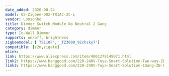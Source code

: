 ```yaml
---
date_added: 2020-08-24
model: QS-Zigbee-D02-TRIAC-2C-L
vendor: Lonsonho
title: Dimmer Switch Module No Neutral 2 Gang 
category: dimmer
type: In-Wall Dimmer
supports: on/off, brightness
zigbeemodel: ['TS110F','_TZ3000_92chsky7']
compatible: [z2m,zigate]
mlink: 
link: https://www.aliexpress.com/item/4001279149071.html
link2: https://www.banggood.com/220-240V-Tuya-Smart-Solution-Two-way-ZB-Dimming-Switch-Smart-Home-Modification-Module-p-1790203.html
link3: https://www.banggood.com/220-240V-Tuya-Smart-Solution-1Gang-ZB-Dimming-Switch-Smart-Home-Modification-Module-p-1790204.html
---
```

